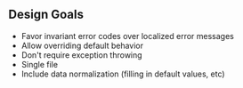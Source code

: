 ## Design Goals

- Favor invariant error codes over localized error messages
- Allow overriding default behavior
- Don't require exception throwing
- Single file
- Include data normalization (filling in default values, etc)

